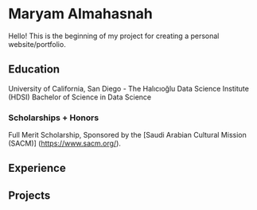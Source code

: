 # Maryam Almahasnah

Hello! This is the beginning of my project for creating a personal website/portfolio.

## Education

University of California, San Diego - The Halıcıoğlu Data Science Institute (HDSI) 
Bachelor of Science in Data Science

### Scholarships + Honors
Full Merit Scholarship, Sponsored by the [Saudi Arabian Cultural Mission (SACM)] (https://www.sacm.org/).

## Experience
## Projects
